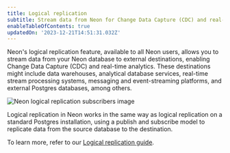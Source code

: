 ```yaml
---
title: Logical replication
subtitle: Stream data from Neon for Change Data Capture (CDC) and real-time analytics
enableTableOfContents: true
updatedOn: '2023-12-21T14:51:31.032Z'
---
```


Neon's logical replication feature, available to all Neon users, allows you to stream data from your Neon database to external destinations, enabling Change Data Capture (CDC) and real-time analytics. These destinations might include data warehouses, analytical database services, real-time stream processing systems, messaging and event-streaming platforms, and external Postgres databases, among others.

![Neon logical replication subscribers image](/docs/guides/logical_replication_subscribers.png)

Logical replication in Neon works in the same way as logical replication on a standard Postgres installation, using a publish and subscribe model to replicate data from the source database to the destination.

To learn more, refer to our [Logical replication guide](/docs/guides/logical-replication-guide).
